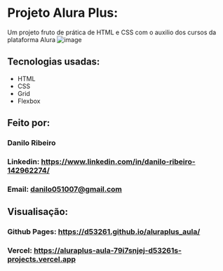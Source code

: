 # Projeto Alura Plus:
Um projeto fruto de prática de HTML e CSS com o auxilio dos cursos da plataforma Alura
![image](https://github.com/user-attachments/assets/0ad758e8-9c19-4307-825a-eddeab66ed63)
## Tecnologias usadas:
* HTML
* CSS
* Grid
* Flexbox
## Feito por:
### Danilo Ribeiro 
### Linkedin: https://www.linkedin.com/in/danilo-ribeiro-142962274/
### Email: danilo051007@gmail.com
## Visualisação:
### Github Pages: https://d53261.github.io/aluraplus_aula/
### Vercel: https://aluraplus-aula-79i7snjej-d53261s-projects.vercel.app

